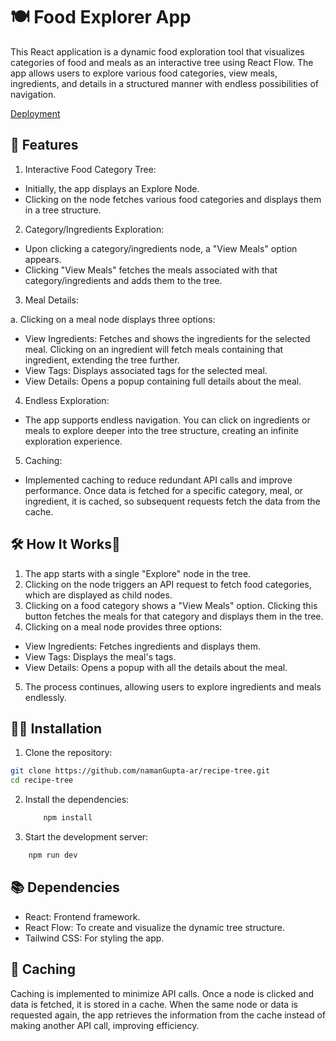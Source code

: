 
# 🍽️ Food Explorer App

This React application is a dynamic food exploration tool that visualizes categories of food and meals as an interactive tree using React Flow. The app allows users to explore various food categories, view meals, ingredients, and details in a structured manner with endless possibilities of navigation.


[Deployment](https://food-explorer-yum.netlify.app/)


## 🚀 Features

1. Interactive Food Category Tree:

- Initially, the app displays an Explore Node.
- Clicking on the node fetches various food categories and displays them in a tree structure.
2. Category/Ingredients Exploration:

- Upon clicking a category/ingredients node, a "View Meals" option appears.
- Clicking "View Meals" fetches the meals associated with that category/ingredients and adds them to the tree.
3. Meal Details:

a. Clicking on a meal node displays three options:
 - View Ingredients: Fetches and shows the ingredients for the selected meal. Clicking on an ingredient will fetch meals containing that ingredient, extending the tree further.
- View Tags: Displays associated tags for the selected meal.
- View Details: Opens a popup containing full details about the meal.
4. Endless Exploration:

- The app supports endless navigation. You can click on ingredients or meals to explore deeper into the tree structure, creating an infinite exploration experience.
5. Caching:

- Implemented caching to reduce redundant API calls and improve performance. Once data is fetched for a specific category, meal, or ingredient, it is cached, so subsequent requests fetch the data from the cache.


## 🛠️ How It Works👋

1. The app starts with a single "Explore" node in the tree.
2. Clicking on the node triggers an API request to fetch food categories, which are displayed as child nodes.
3. Clicking on a food category shows a "View Meals" option. Clicking this button fetches the meals for that category and displays them in the tree.
4. Clicking on a meal node provides three options:
- View Ingredients: Fetches ingredients and displays them.
- View Tags: Displays the meal's tags.
- View Details: Opens a popup with all the details about the meal.
5. The process continues, allowing users to explore ingredients and meals endlessly.
## 🧑‍💻 Installation

1. Clone the repository:

```bash
git clone https://github.com/namanGupta-ar/recipe-tree.git
cd recipe-tree
```
2. Install the dependencies:

    ```bash
        npm install
    ```

3. Start the development server:

```bash
    npm run dev
```
## 📚 Dependencies

- React: Frontend framework.
- React Flow: To create and visualize the dynamic tree structure.
- Tailwind CSS: For styling the app.
## 💾 Caching
Caching is implemented to minimize API calls. Once a node is clicked and data is fetched, it is stored in a cache. When the same node or data is requested again, the app retrieves the information from the cache instead of making another API call, improving efficiency.
